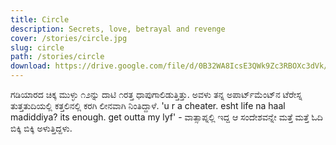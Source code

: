 ```yaml
---
title: Circle
description: Secrets, love, betrayal and revenge
cover: /stories/circle.jpg
slug: circle
path: /stories/circle
download: https://drive.google.com/file/d/0B32WA8IcsE3QWk9Zc3RBOXc3dVk/view?usp=drive_link&resourcekey=0-0N5ZQM6SVSRDqyoHADQgpA
---
```


ಗಡಿಯಾರದ ಚಿಕ್ಕ ಮುಳ್ಳು ೧೨ನ್ನು ದಾಟಿ ೧ರತ್ತ ಧಾಪುಗಾಲಿಡುತ್ತಿತ್ತು. ಅವಳು ತನ್ನ ಅಪಾರ್ಟ್‌ಮೆಂಟ್‌ನ ಟೆರೇಸ್ನ ತುತ್ತತುದಿಯಲ್ಲಿ ಕತ್ತಲಿನಲ್ಲಿ ಕರಗಿ ಲೀನವಾಗಿ ನಿಂತಿದ್ದಾಳೆ. 'u r a cheater. esht life na haal madiddiya? its enough. get outta my lyf' - ವಾತ್ಸಾಪ್ನಲ್ಲಿ ಇದ್ದ ಆ ಸಂದೇಶವನ್ನೇ ಮತ್ತೆ ಮತ್ತೆ ಓದಿ ಬಿಕ್ಕಿ ಬಿಕ್ಕಿ ಅಳುತ್ತಿದ್ದಳು.